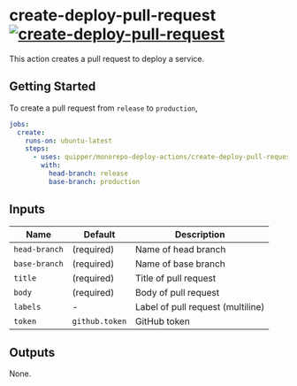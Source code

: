 # create-deploy-pull-request [![create-deploy-pull-request](https://github.com/int128/typescript-actions-monorepo/actions/workflows/create-deploy-pull-request.yaml/badge.svg)](https://github.com/int128/typescript-actions-monorepo/actions/workflows/create-deploy-pull-request.yaml)

This action creates a pull request to deploy a service.

## Getting Started

To create a pull request from `release` to `production`,

```yaml
jobs:
  create:
    runs-on: ubuntu-latest
    steps:
      - uses: quipper/monorepo-deploy-actions/create-deploy-pull-request@v1
        with:
          head-branch: release
          base-branch: production
```

## Inputs

| Name          | Default        | Description                       |
| ------------- | -------------- | --------------------------------- |
| `head-branch` | (required)     | Name of head branch               |
| `base-branch` | (required)     | Name of base branch               |
| `title`       | (required)     | Title of pull request             |
| `body`        | (required)     | Body of pull request              |
| `labels`      | -              | Label of pull request (multiline) |
| `token`       | `github.token` | GitHub token                      |

## Outputs

None.
